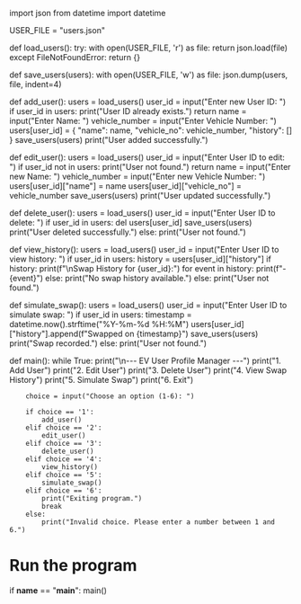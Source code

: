 import json
from datetime import datetime

USER_FILE = "users.json"

def load_users():
    try:
        with open(USER_FILE, 'r') as file:
            return json.load(file)
    except FileNotFoundError:
        return {}

def save_users(users):
    with open(USER_FILE, 'w') as file:
        json.dump(users, file, indent=4)
        
def add_user():
    users = load_users()
    user_id = input("Enter new User ID: ")
    if user_id in users:
        print("User ID already exists.")
        return
    name = input("Enter Name: ")
    vehicle_number = input("Enter Vehicle Number: ")
    users[user_id] = {
        "name": name,
        "vehicle_no": vehicle_number,
        "history": []
    }
    save_users(users)
    print("User added successfully.")

def edit_user():
    users = load_users()
    user_id = input("Enter User ID to edit: ")
    if user_id not in users:
        print("User not found.")
        return
    name = input("Enter new Name: ")
    vehicle_number = input("Enter new Vehicle Number: ")
    users[user_id]["name"] = name
    users[user_id]["vehicle_no"] = vehicle_number
    save_users(users)
    print("User updated successfully.")

def delete_user():
    users = load_users()
    user_id = input("Enter User ID to delete: ")
    if user_id in users:
        del users[user_id]
        save_users(users)
        print("User deleted successfully.")
    else:
        print("User not found.")

def view_history():
    users = load_users()
    user_id = input("Enter User ID to view history: ")
    if user_id in users:
        history = users[user_id]["history"]
        if history:
            print(f"\nSwap History for {user_id}:")
            for event in history:
                print(f"- {event}")
        else:
            print("No swap history available.")
    else:
        print("User not found.")

def simulate_swap():
    users = load_users()
    user_id = input("Enter User ID to simulate swap: ")
    if user_id in users:
        timestamp = datetime.now().strftime("%Y-%m-%d %H:%M")
        users[user_id]["history"].append(f"Swapped on {timestamp}")
        save_users(users)
        print("Swap recorded.")
    else:
        print("User not found.")

def main():
    while True:
        print("\n--- EV User Profile Manager ---")
        print("1. Add User")
        print("2. Edit User")
        print("3. Delete User")
        print("4. View Swap History")
        print("5. Simulate Swap")
        print("6. Exit")

        choice = input("Choose an option (1-6): ")

        if choice == '1':
            add_user()
        elif choice == '2':
            edit_user()
        elif choice == '3':
            delete_user()
        elif choice == '4':
            view_history()
        elif choice == '5':
            simulate_swap()
        elif choice == '6':
            print("Exiting program.")
            break
        else:
            print("Invalid choice. Please enter a number between 1 and 6.")

# Run the program
if __name__ == "__main__":
    main()
